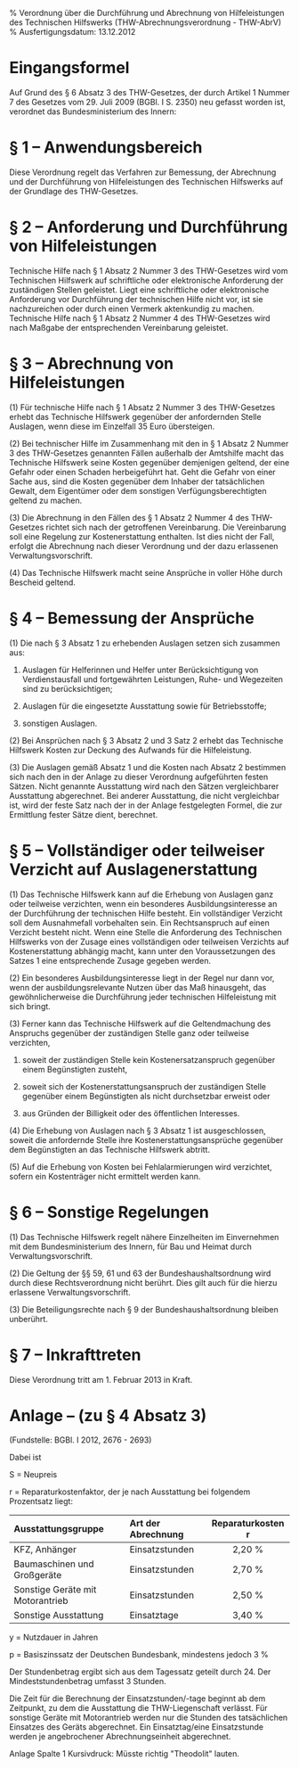 % Verordnung über die Durchführung und Abrechnung von Hilfeleistungen des Technischen Hilfswerks  (THW-Abrechnungsverordnung - THW-AbrV)
% Ausfertigungsdatum: 13.12.2012
 
# Eingangsformel

Auf Grund des § 6 Absatz 3 des THW-Gesetzes, der durch Artikel 1 Nummer 7 des Gesetzes vom 29. Juli 2009 (BGBl. I S. 2350) neu gefasst worden ist, verordnet das Bundesministerium des Innern:

# § 1 – Anwendungsbereich

Diese Verordnung regelt das Verfahren zur Bemessung, der Abrechnung und der Durchführung von Hilfeleistungen des Technischen Hilfswerks auf der Grundlage des THW-Gesetzes.

# § 2 – Anforderung und Durchführung von Hilfeleistungen

Technische Hilfe nach § 1 Absatz 2 Nummer 3 des THW-Gesetzes wird vom Technischen Hilfswerk auf schriftliche oder elektronische Anforderung der zuständigen Stellen geleistet. Liegt eine schriftliche oder elektronische Anforderung vor Durchführung der technischen Hilfe nicht vor, ist sie nachzureichen oder durch einen Vermerk aktenkundig zu machen. Technische Hilfe nach § 1 Absatz 2 Nummer 4 des THW-Gesetzes wird nach Maßgabe der entsprechenden Vereinbarung geleistet.

# § 3 – Abrechnung von Hilfeleistungen

(1) Für technische Hilfe nach § 1 Absatz 2 Nummer 3 des THW-Gesetzes erhebt das Technische Hilfswerk gegenüber der anfordernden Stelle Auslagen, wenn diese im Einzelfall 35 Euro übersteigen.

(2) Bei technischer Hilfe im Zusammenhang mit den in § 1 Absatz 2 Nummer 3 des THW-Gesetzes genannten Fällen außerhalb der Amtshilfe macht das Technische Hilfswerk seine Kosten gegenüber demjenigen geltend, der eine Gefahr oder einen Schaden herbeigeführt hat. Geht die Gefahr von einer Sache aus, sind die Kosten gegenüber dem Inhaber der tatsächlichen Gewalt, dem Eigentümer oder dem sonstigen Verfügungsberechtigten geltend zu machen.

(3) Die Abrechnung in den Fällen des § 1 Absatz 2 Nummer 4 des THW-Gesetzes richtet sich nach der getroffenen Vereinbarung. Die Vereinbarung soll eine Regelung zur Kostenerstattung enthalten. Ist dies nicht der Fall, erfolgt die Abrechnung nach dieser Verordnung und der dazu erlassenen Verwaltungsvorschrift.

(4) Das Technische Hilfswerk macht seine Ansprüche in voller Höhe durch Bescheid geltend.

# § 4 – Bemessung der Ansprüche

(1) Die nach § 3 Absatz 1 zu erhebenden Auslagen setzen sich zusammen aus:

1. Auslagen für Helferinnen und Helfer unter Berücksichtigung von Verdienstausfall und fortgewährten Leistungen, Ruhe- und Wegezeiten sind zu berücksichtigen;

2. Auslagen für die eingesetzte Ausstattung sowie für Betriebsstoffe;

3. sonstigen Auslagen.

(2) Bei Ansprüchen nach § 3 Absatz 2 und 3 Satz 2 erhebt das Technische Hilfswerk Kosten zur Deckung des Aufwands für die Hilfeleistung.

(3) Die Auslagen gemäß Absatz 1 und die Kosten nach Absatz 2 bestimmen sich nach den in der Anlage zu dieser Verordnung aufgeführten festen Sätzen. Nicht genannte Ausstattung wird nach den Sätzen vergleichbarer Ausstattung abgerechnet. Bei anderer Ausstattung, die nicht vergleichbar ist, wird der feste Satz nach der in der Anlage festgelegten Formel, die zur Ermittlung fester Sätze dient, berechnet.

# § 5 – Vollständiger oder teilweiser Verzicht auf Auslagenerstattung

(1) Das Technische Hilfswerk kann auf die Erhebung von Auslagen ganz oder teilweise verzichten, wenn ein besonderes Ausbildungsinteresse an der Durchführung der technischen Hilfe besteht. Ein vollständiger Verzicht soll dem Ausnahmefall vorbehalten sein. Ein Rechtsanspruch auf einen Verzicht besteht nicht. Wenn eine Stelle die Anforderung des Technischen Hilfswerks von der Zusage eines vollständigen oder teilweisen Verzichts auf Kostenerstattung abhängig macht, kann unter den Voraussetzungen des Satzes 1 eine entsprechende Zusage gegeben werden.

(2) Ein besonderes Ausbildungsinteresse liegt in der Regel nur dann vor, wenn der ausbildungsrelevante Nutzen über das Maß hinausgeht, das gewöhnlicherweise die Durchführung jeder technischen Hilfeleistung mit sich bringt.

(3) Ferner kann das Technische Hilfswerk auf die Geltendmachung des Anspruchs gegenüber der zuständigen Stelle ganz oder teilweise verzichten,

1. soweit der zuständigen Stelle kein Kostenersatzanspruch gegenüber einem Begünstigten zusteht,

2. soweit sich der Kostenerstattungsanspruch der zuständigen Stelle gegenüber einem Begünstigten als nicht durchsetzbar erweist oder

3. aus Gründen der Billigkeit oder des öffentlichen Interesses.

(4) Die Erhebung von Auslagen nach § 3 Absatz 1 ist ausgeschlossen, soweit die anfordernde Stelle ihre Kostenerstattungsansprüche gegenüber dem Begünstigten an das Technische Hilfswerk abtritt.

(5) Auf die Erhebung von Kosten bei Fehlalarmierungen wird verzichtet, sofern ein Kostenträger nicht ermittelt werden kann.

# § 6 – Sonstige Regelungen

(1) Das Technische Hilfswerk regelt nähere Einzelheiten im Einvernehmen mit dem Bundesministerium des Innern, für Bau und Heimat durch Verwaltungsvorschrift.

(2) Die Geltung der §§ 59, 61 und 63 der Bundeshaushaltsordnung wird durch diese Rechtsverordnung nicht berührt. Dies gilt auch für die hierzu erlassene Verwaltungsvorschrift.

(3) Die Beteiligungsrechte nach § 9 der Bundeshaushaltsordnung bleiben unberührt.

# § 7 – Inkrafttreten

Diese Verordnung tritt am 1. Februar 2013 in Kraft.

# Anlage – (zu § 4 Absatz 3)

(Fundstelle: BGBl. I 2012, 2676 - 2693)

Dabei ist

S = Neupreis

r = Reparaturkostenfaktor, der je nach Ausstattung bei folgendem Prozentsatz liegt:  
  

| Ausstattungsgruppe               | Art der Abrechnung | Reparaturkosten r |
|:---------------------------------|:-------------------|:-----------------:|
| KFZ, Anhänger                    | Einsatzstunden     |      2,20 %       |
| Baumaschinen und Großgeräte      | Einsatzstunden     |      2,70 %       |
| Sonstige Geräte mit Motorantrieb | Einsatzstunden     |      2,50 %       |
| Sonstige Ausstattung             | Einsatztage        |      3,40 %       |

y = Nutzdauer in Jahren

p = Basiszinssatz der Deutschen Bundesbank, mindestens jedoch 3 %

Der Stundenbetrag ergibt sich aus dem Tagessatz geteilt durch 24. Der Mindeststundenbetrag umfasst 3 Stunden.

Die Zeit für die Berechnung der Einsatzstunden/-tage beginnt ab dem Zeitpunkt, zu dem die Ausstattung die THW-Liegenschaft verlässt. Für sonstige Geräte mit Motorantrieb werden nur die Stunden des tatsächlichen Einsatzes des Geräts abgerechnet. Ein Einsatztag/eine Einsatzstunde werden je angebrochener Abrechnungseinheit abgerechnet.

Anlage Spalte 1 Kursivdruck: Müsste richtig "Theodolit" lauten.
